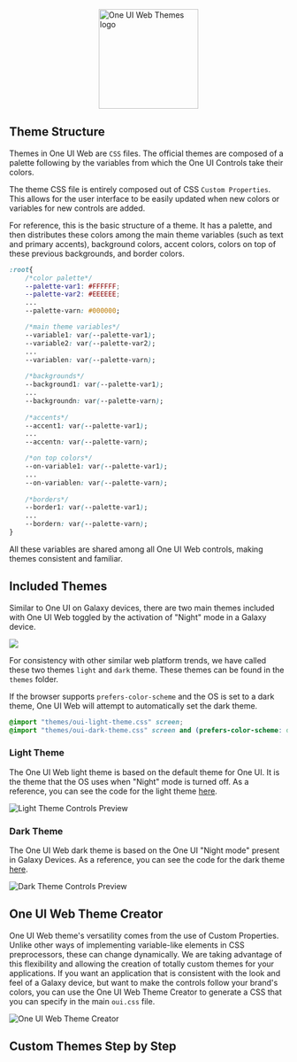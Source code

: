 <img src="_media/logo-themes.png" style="margin:auto;display:block;width: 180px;" alt="One UI Web Themes logo">


## Theme Structure

Themes in One UI Web are `CSS` files. The official themes are composed of a palette following by the variables from which the One UI Controls take their colors.

The theme CSS file is entirely composed out of CSS `Custom Properties`. This allows for the user interface to be easily updated when new colors or variables for new controls are added. 

For reference, this is the basic structure of a theme. It has a palette, and then distributes these colors among the main theme variables (such as text and primary accents), background colors, accent colors, colors on top of these previous backgrounds, and border colors.

```css
:root{
    /*color palette*/
    --palette-var1: #FFFFFF;
    --palette-var2: #EEEEEE;
    ...
    --palette-varn: #000000;

    /*main theme variables*/
    --variable1: var(--palette-var1);
    --variable2: var(--palette-var2);
    ...
    --variablen: var(--palette-varn);
    
    /*backgrounds*/
    --background1: var(--palette-var1);
    ...
    --backgroundn: var(--palette-varn);
    
    /*accents*/
    --accent1: var(--palette-var1);
    ...
    --accentn: var(--palette-varn);

    /*on top colors*/
    --on-variable1: var(--palette-var1);
    ...
    --on-variablen: var(--palette-varn);
        
    /*borders*/
    --border1: var(--palette-var1);
    ...
    --bordern: var(--palette-varn);
}
```
All these variables are shared among all One UI Web controls, making themes consistent and familiar. 

## Included Themes

Similar to One UI on Galaxy devices, there are two main themes included with One UI Web toggled by the activation of "Night" mode in a Galaxy device.

<img src="_media/night-mode-settings.jpg" style="margin:auto;display:block">

For consistency with other similar web platform trends, we have called these two themes `light` and `dark` theme. These themes can be found in the `themes` folder. 

If the browser supports `prefers-color-scheme` and the OS is set to a dark theme, One UI Web will attempt to automatically set the dark theme.

```css
@import "themes/oui-light-theme.css" screen;
@import "themes/oui-dark-theme.css" screen and (prefers-color-scheme: dark); /*Auto load dark theme*/
```

### Light Theme

The One UI Web light theme is based on the default theme for One UI. It is the theme that the OS uses when "Night" mode is turned off. As a reference, you can see the code for the light theme [here](https://github.com/SamsungInternet/OneUI-Web/blob/master/oui-css/themes/oui-light-theme.css "One UI Web light theme").

<img src="_media/lighttheme-prev.jpg" alt="Light Theme Controls Preview" style="margin:auto;display:block">

### Dark Theme

The One UI Web dark theme is based on the One UI "Night mode" present in Galaxy Devices. As a reference, you can see the code for the dark theme [here](https://github.com/SamsungInternet/OneUI-Web/blob/master/oui-css/themes/oui-dark-theme.css "One UI Web dark theme").

<img src="_media/darktheme-prev.jpg" alt="Dark Theme Controls Preview" style="margin:auto;display:block">


## One UI Web Theme Creator

One UI Web theme's versatility comes from the use of Custom Properties. Unlike other ways of implementing variable-like elements in CSS preprocessors, these can change dynamically. We are taking advantage of this flexibility and allowing the creation of totally custom themes for your applications. If you want an application that is consistent with the look and feel of a Galaxy device, but want to make the controls follow your brand's colors, you can use the One UI Web Theme Creator to generate a CSS that you can specify in the main `oui.css` file.

<img src="_media/oui-theme-creator-ss.jpg" style="margin:auto;display:block" alt="One UI Web Theme Creator">

## Custom Themes Step by Step

